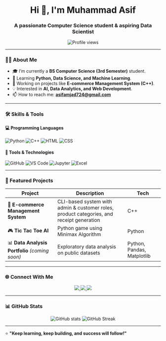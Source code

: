 <!-- Profile Header -->
<h1 align="center">Hi 👋, I'm Muhammad Asif</h1>
<h3 align="center">A passionate Computer Science student & aspiring Data Scientist</h3>

<!-- Profile Views -->
<p align="center">
  <img src="https://komarev.com/ghpvc/?username=MuhammadAsif&label=Profile%20views&color=0e75b6&style=flat" alt="Profile views" />
</p>

---

### 👨‍💻 About Me

- 🎓 I’m currently a **BS Computer Science (3rd Semester)** student.  
- 🧠 Learning **Python, Data Science, and Machine Learning**.  
- 💼 Working on projects like **E-commerce Management System (C++)**.  
- 💡 Interested in **AI, Data Analytics, and Web Development**.  
- 📫 How to reach me: **asifamjad724@gmail.com**

---

### 🛠️ Skills & Tools

#### 💻 Programming Languages
![Python](https://img.shields.io/badge/Python-3776AB?style=for-the-badge&logo=python&logoColor=white)
![C++](https://img.shields.io/badge/C++-00599C?style=for-the-badge&logo=cplusplus&logoColor=white)
![HTML](https://img.shields.io/badge/HTML5-E34F26?style=for-the-badge&logo=html5&logoColor=white)
![CSS](https://img.shields.io/badge/CSS3-1572B6?style=for-the-badge&logo=css3&logoColor=white)

#### 🧰 Tools & Technologies
![GitHub](https://img.shields.io/badge/GitHub-181717?style=for-the-badge&logo=github)
![VS Code](https://img.shields.io/badge/VS%20Code-0078D4?style=for-the-badge&logo=visualstudiocode&logoColor=white)
![Jupyter](https://img.shields.io/badge/Jupyter-F37626?style=for-the-badge&logo=jupyter&logoColor=white)
![Excel](https://img.shields.io/badge/Excel-217346?style=for-the-badge&logo=microsoft-excel&logoColor=white)

---

### 📂 Featured Projects

| Project | Description | Tech |
|----------|--------------|------|
| 🛒 **E-commerce Management System** | CLI-based system with admin & customer roles, product categories, and receipt generation | C++ |
| 🎮 **Tic Tac Toe AI** | Python game using Minimax Algorithm | Python |
| 📊 **Data Analysis Portfolio** *(coming soon)* | Exploratory data analysis on public datasets | Python, Pandas, Matplotlib |

---

### 🌐 Connect With Me

<p align="center">
  <a href="(https://www.linkedin.com/in/%20muhammad-asif-ds)" target="_blank">
    <img src="https://img.shields.io/badge/LinkedIn-0077B5?style=for-the-badge&logo=linkedin&logoColor=white"/>
  </a>
  <a href="https://github.com/muhammad-asif-ch" target="_blank">
    <img src="https://img.shields.io/badge/GitHub-100000?style=for-the-badge&logo=github&logoColor=white"/>
  </a>
  <a href="mailto:asifamjad724@gmail.com">
    <img src="https://img.shields.io/badge/Email-D14836?style=for-the-badge&logo=gmail&logoColor=white"/>
  </a>
</p>

---

### 📊 GitHub Stats

<p align="center">
  <img src="https://github-readme-stats.vercel.app/api?username=MuhammadAsif&show_icons=true&theme=tokyonight" alt="GitHub stats" />
  <img src="https://github-readme-streak-stats.herokuapp.com/?user=MuhammadAsif&theme=tokyonight" alt="GitHub Streak" />
</p>

---

⭐ **"Keep learning, keep building, and success will follow!"**
